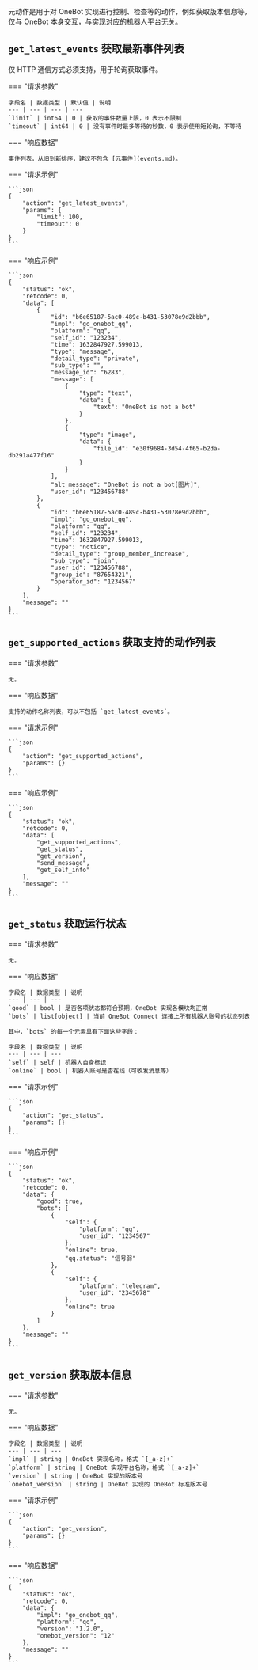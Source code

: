 元动作是用于对 OneBot 实现进行控制、检查等的动作，例如获取版本信息等，仅与 OneBot 本身交互，与实现对应的机器人平台无关。

## `get_latest_events` 获取最新事件列表

仅 HTTP 通信方式必须支持，用于轮询获取事件。

=== "请求参数"

    字段名 | 数据类型 | 默认值 | 说明
    --- | --- | --- | ---
    `limit` | int64 | 0 | 获取的事件数量上限，0 表示不限制
    `timeout` | int64 | 0 | 没有事件时最多等待的秒数，0 表示使用短轮询，不等待

=== "响应数据"

    事件列表，从旧到新排序，建议不包含 [元事件](events.md)。

=== "请求示例"

    ```json
    {
        "action": "get_latest_events",
        "params": {
            "limit": 100,
            "timeout": 0
        }
    }
    ```

=== "响应示例"

    ```json
    {
        "status": "ok",
        "retcode": 0,
        "data": [
            {
                "id": "b6e65187-5ac0-489c-b431-53078e9d2bbb",
                "impl": "go_onebot_qq",
                "platform": "qq",
                "self_id": "123234",
                "time": 1632847927.599013,
                "type": "message",
                "detail_type": "private",
                "sub_type": "",
                "message_id": "6283",
                "message": [
                    {
                        "type": "text",
                        "data": {
                            "text": "OneBot is not a bot"
                        }
                    },
                    {
                        "type": "image",
                        "data": {
                            "file_id": "e30f9684-3d54-4f65-b2da-db291a477f16"
                        }
                    }
                ],
                "alt_message": "OneBot is not a bot[图片]",
                "user_id": "123456788"
            },
            {
                "id": "b6e65187-5ac0-489c-b431-53078e9d2bbb",
                "impl": "go_onebot_qq",
                "platform": "qq",
                "self_id": "123234",
                "time": 1632847927.599013,
                "type": "notice",
                "detail_type": "group_member_increase",
                "sub_type": "join",
                "user_id": "123456788",
                "group_id": "87654321",
                "operator_id": "1234567"
            }
        ],
        "message": ""
    }
    ```

## `get_supported_actions` 获取支持的动作列表

=== "请求参数"

    无。

=== "响应数据"

    支持的动作名称列表，可以不包括 `get_latest_events`。

=== "请求示例"

    ```json
    {
        "action": "get_supported_actions",
        "params": {}
    }
    ```

=== "响应示例"

    ```json
    {
        "status": "ok",
        "retcode": 0,
        "data": [
            "get_supported_actions",
            "get_status",
            "get_version",
            "send_message",
            "get_self_info"
        ],
        "message": ""
    }
    ```

## `get_status` 获取运行状态

=== "请求参数"

    无。

=== "响应数据"

    字段名 | 数据类型 | 说明
    --- | --- | ---
    `good` | bool | 是否各项状态都符合预期，OneBot 实现各模块均正常
    `bots` | list[object] | 当前 OneBot Connect 连接上所有机器人账号的状态列表

    其中，`bots` 的每一个元素具有下面这些字段：

    字段名 | 数据类型 | 说明
    --- | --- | ---
    `self` | self | 机器人自身标识
    `online` | bool | 机器人账号是否在线（可收发消息等）

=== "请求示例"

    ```json
    {
        "action": "get_status",
        "params": {}
    }
    ```

=== "响应示例"

    ```json
    {
        "status": "ok",
        "retcode": 0,
        "data": {
            "good": true,
            "bots": [
                {
                    "self": {
                        "platform": "qq",
                        "user_id": "1234567"
                    },
                    "online": true,
                    "qq.status": "信号弱"
                },
                {
                    "self": {
                        "platform": "telegram",
                        "user_id": "2345678"
                    },
                    "online": true
                }
            ]
        },
        "message": ""
    }
    ```

## `get_version` 获取版本信息

=== "请求参数"

    无。

=== "响应数据"

    字段名 | 数据类型 | 说明
    --- | --- | ---
    `impl` | string | OneBot 实现名称，格式 `[_a-z]+`
    `platform` | string | OneBot 实现平台名称，格式 `[_a-z]+`
    `version` | string | OneBot 实现的版本号
    `onebot_version` | string | OneBot 实现的 OneBot 标准版本号

=== "请求示例"

    ```json
    {
        "action": "get_version",
        "params": {}
    }
    ```

=== "响应数据"

    ```json
    {
        "status": "ok",
        "retcode": 0,
        "data": {
            "impl": "go_onebot_qq",
            "platform": "qq",
            "version": "1.2.0",
            "onebot_version": "12"
        },
        "message": ""
    }
    ```
